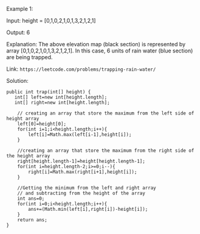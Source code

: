 Example 1:


Input: height = [0,1,0,2,1,0,1,3,2,1,2,1]

Output: 6

Explanation: The above elevation map (black section) is represented by array [0,1,0,2,1,0,1,3,2,1,2,1]. In this case, 6 units of rain water (blue section) are being trapped.

Link: `https://leetcode.com/problems/trapping-rain-water/`


Solution: 

    public int trap(int[] height) {
       int[] left=new int[height.length];
       int[] right=new int[height.length];
       
        // creating an array that store the maximum from the left side of height array
        left[0]=height[0];
        for(int i=1;i<height.length;i++){
            left[i]=Math.max(left[i-1],height[i]);
        }

        //creating an array that store the maximum from the right side of the height array
        right[height.length-1]=height[height.length-1];
        for(int i=height.length-2;i>=0;i--){
            right[i]=Math.max(right[i+1],height[i]);
        }
        
        //Getting the minimum from the left and right array 
        // and subtracting from the height of the array
        int ans=0;
        for(int i=0;i<height.length;i++){
            ans+=(Math.min(left[i],right[i])-height[i]);
        }
        return ans;
    }
